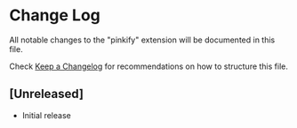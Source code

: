 # Change Log

All notable changes to the "pinkify" extension will be documented in this file.

Check [Keep a Changelog](http://keepachangelog.com/) for recommendations on how to structure this file.

## [Unreleased]

- Initial release
